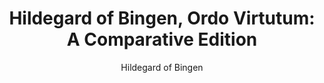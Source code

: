 ---
title: "Hildegard of Bingen, Ordo Virtutum: A Comparative Edition"
author: Hildegard of Bingen
editor: Corrigan, Vincent
volume: XXVIII
price: 84
isbn13: 978-1-926664-19-4
publisher: IMM
place: Lions Bay, BC
year: 2013
pages: l + 60
---
